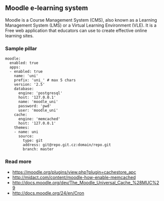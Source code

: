 
## Moodle e-learning system

Moodle is a Course Management System (CMS), also known as a Learning Management System (LMS) or a Virtual Learning Environment (VLE). It is a Free web application that educators can use to create effective online learning sites.

### Sample pillar

    moodle:
      enabled: true
      apps:
      - enabled: true
        name: 'uni'
        prefix: 'uni_' # max 5 chars
        version: '2.5'
        database:
          engine: 'postgresql'
          host: '127.0.0.1'
          name: 'moodle_uni'
          password: 'pwd'
          user: 'moodle_uni'
        cache:
          engine: 'memcached'
          host: '127.0.0.1'
        themes:
        - name: uni
          source:
            type: git
            address: git@repo.git.cz:domain/repo.git
            branch: master

### Read more

* https://moodle.org/plugins/view.php?plugin=cachestore_apc
* http://midact.com/content/moodle-how-enable-memcached
* http://docs.moodle.org/dev/The_Moodle_Universal_Cache_%28MUC%29
* http://docs.moodle.org/24/en/Cron